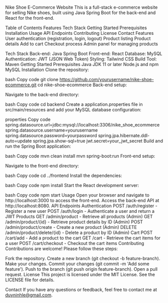 Nike Shoe E-Commerce Website
This is a full-stack e-commerce website for selling Nike shoes, built using Java Spring Boot for the back-end and React for the front-end.

Table of Contents
Features
Tech Stack
Getting Started
Prerequisites
Installation
Usage
API Endpoints
Contributing
License
Contact
Features
User authentication (registration, login, logout)
Product listing
Product details
Add to cart
Checkout process
Admin panel for managing products

Tech Stack
Back-end: Java Spring Boot
Front-end: React
Database: MySQL
Authentication: JWT (JSON Web Token)
Styling: Tailwind CSS
Build Tool: Maven
Getting Started
Prerequisites
Java JDK 11 or later
Node.js and npm
MySQL
Installation
Clone the repository:

bash
Copy code
git clone https://github.com/yourusername/nike-shoe-ecommerce.git
cd nike-shoe-ecommerce
Back-end setup:

Navigate to the back-end directory:

bash
Copy code
cd backend
Create a application.properties file in src/main/resources and add your MySQL database configuration:

properties
Copy code
spring.datasource.url=jdbc:mysql://localhost:3306/nike_shoe_ecommerce
spring.datasource.username=yourusername
spring.datasource.password=yourpassword
spring.jpa.hibernate.ddl-auto=update
spring.jpa.show-sql=true
jwt.secret=your_jwt_secret
Build and run the Spring Boot application:

bash
Copy code
mvn clean install
mvn spring-boot:run
Front-end setup:

Navigate to the front-end directory:

bash
Copy code
cd ../frontend
Install the dependencies:

bash
Copy code
npm install
Start the React development server:

bash
Copy code
npm start
Usage
Open your browser and navigate to http://localhost:3000 to access the front-end.
Access the back-end API at http://localhost:8080.
API Endpoints
Authentication
POST /auth/register - Register a new user
POST /auth/login - Authenticate a user and return a JWT
Products
GET /admin/product - Retrieve all products (Admin)
GET /admin/product/{id} - Retrieve product details by ID (Admin)
POST /admin/product/create - Create a new product (Admin)
DELETE /admin/product/delete/{id} - Delete a product by ID (Admin)
Cart
POST /cart/add - Add a product to the cart
GET /cart - Retrieve the cart items for a user
POST /cart/checkout - Checkout the cart items
Contributing
Contributions are welcome! Please follow these steps:

Fork the repository.
Create a new branch (git checkout -b feature-branch).
Make your changes.
Commit your changes (git commit -m 'Add some feature').
Push to the branch (git push origin feature-branch).
Open a pull request.
License
This project is licensed under the MIT License. See the LICENSE file for details.

Contact
If you have any questions or feedback, feel free to contact me at duyninhle@gmail.com.
